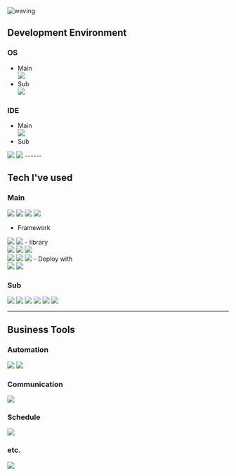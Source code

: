 ![waving](https://capsule-render.vercel.app/api?type=waving&height=200&text=Nalgle&fontAlign=80&fontAlignY=40&color=gradient)

## Development Environment
### OS
- Main<br>
<img src="https://img.shields.io/badge/Windows-0078D6?style=flat-square&logo=Windows&logoColor=white"/><br>
- Sub<br>
<img src="https://img.shields.io/badge/elementary (Linux)-eeeeee?style=flat-square&logo=elementary&logoColor=black"/><br>

### IDE
- Main<br>
<img src="https://img.shields.io/badge/Visual Studio Code-007ACC?style=flat-square&logo=Visual Studio Code&logoColor=white"/><br>
- Sub<br>
<img src="https://img.shields.io/badge/Eclipse-2C2255?style=flat-square&logo=Eclipse IDE&logoColor=white"/>
<img src="https://img.shields.io/badge/IntelliJ-000000?style=flat-square&logo=IntelliJ IDEA&logoColor=white"/>
------

## Tech I've used

### Main
<img src="https://img.shields.io/badge/Typescript-3178c6?style=flat-square&logo=typescript&logoColor=white"/>
<img src="https://img.shields.io/badge/Javascript-F7DF1E?style=flat-square&logo=Javascript&logoColor=black"/>
<img src="https://img.shields.io/badge/HTML5-E34F26?style=flat-square&logo=HTML5&logoColor=white"/>
<img src="https://img.shields.io/badge/CSS3-1572B6?style=flat-square&logo=CSS3&logoColor=white"/>

- Framework<br>
<img src="https://img.shields.io/badge/Node.js-339933?style=flat-square&logo=Node.js&logoColor=white"/>
<img src="https://img.shields.io/badge/Deno-000000?style=flat-square&logo=Deno&logoColor=white"/>
    - library<br>
     <img src="https://img.shields.io/badge/Express-000000?style=flat-square&logo=Express&logoColor=white"/>
        <img src="https://img.shields.io/badge/React-61DAFB?style=flat-square&logo=react&logoColor=black"/>
        <img src="https://img.shields.io/badge/Next.js-000000?style=flat-square&logo=Next.js&logoColor=white"/><br>
        <img src="https://img.shields.io/badge/Bootstrap-7952B3?style=flat-square&logo=Bootstrap&logoColor=white"/>
        <img src="https://img.shields.io/badge/Sass-CC6699?style=flat-square&logo=Sass&logoColor=white"/>
        <img src="https://img.shields.io/badge/Tensorflow.js-FF6F00?style=flat-square&logo=Tensorflow&logoColor=white"/>
 - Deploy with<br>
    <img src="https://img.shields.io/badge/Heroku-430098?style=flat-square&logo=Heroku&logoColor=white"/>
    <img src="https://img.shields.io/badge/Github-000000?style=flat-square&logo=Github&logoColor=white"/>

<br>

### Sub
<img src="https://img.shields.io/badge/Markdown-000000?style=flat-square&logo=Markdown&logoColor=white"/>
<img src="https://img.shields.io/badge/Java-red?style=flat-square&logo=Java&logoColor=white"/>
<img src="https://img.shields.io/badge/Python-3776AB?style=flat-square&logo=Python&logoColor=white"/>
<img src="https://img.shields.io/badge/MariaDB-003545?style=flat-square&logo=MariaDB&logoColor=white"/>
<img src="https://img.shields.io/badge/MySQL-4479A1?style=flat-square&logo=MySQL&logoColor=white"/>
<img src="https://img.shields.io/badge/MongoDB-47A248?style=flat-square&logo=MongoDB&logoColor=white"/>


------
## Business Tools
### Automation
 <img src="https://img.shields.io/badge/Google Sheets (Script)-34A853?style=flat-square&logo=Google Sheets&logoColor=white"/>
 <img src="https://img.shields.io/badge/AutoHotKey-334455?style=flat-square&logo=AutoHotKey&logoColor=white"/>

### Communication
 <img src="https://img.shields.io/badge/Slack-4A154B?style=flat-square&logo=Slack&logoColor=white"/>

### Schedule
  <img src="https://img.shields.io/badge/Notion-334455?style=flat-square&logo=Notion&logoColor=white"/>

 ### etc.
<img src="https://img.shields.io/badge/Adobe Photoshop-31A8FF?style=flat-square&logo=Adobe Photoshop&logoColor=white"/>
